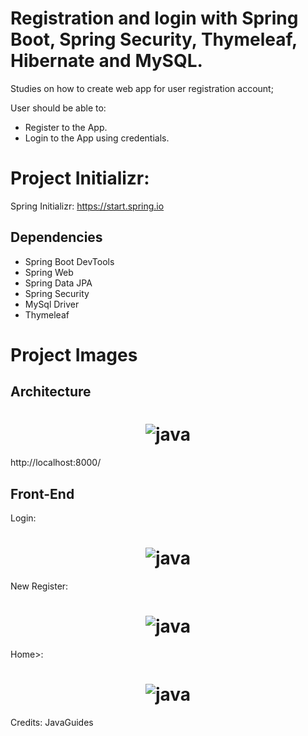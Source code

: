 # Registration and login with Spring Boot, Spring Security, Thymeleaf, Hibernate and MySQL.

Studies on how to create web app for user registration account;

User should be able to: 

- Register to the App.
- Login to the App using credentials.


# Project Initializr:

Spring Initializr: https://start.spring.io

## Dependencies
- Spring Boot DevTools
- Spring Web
- Spring Data JPA
- Spring Security
- MySql Driver 
- Thymeleaf




# Project Images

## Architecture

<h1 align="center">
    <img alt="java" title="project" src="https://github.com/carlosjunior1983/springboot-registration-login/blob/main/imgs/project.png"  /><br>
</h1>


http://localhost:8000/

## Front-End

Login: 
<h1 align="center">
    <img alt="java" title="login" src="https://github.com/carlosjunior1983/springboot-registration-login/blob/main/imgs/Login.PNG"  /><br>
</h1>

New Register: 
<h1 align="center">
    <img alt="java" title="register" src="https://github.com/carlosjunior1983/springboot-registration-login/blob/main/imgs/newRegistration.PNG"  /><br>
</h1>


Home>:
<h1 align="center">
    <img alt="java" title="register" src="https://github.com/carlosjunior1983/springboot-registration-login/blob/main/imgs/home.PNG"  /><br>
</h1>


Credits: JavaGuides
